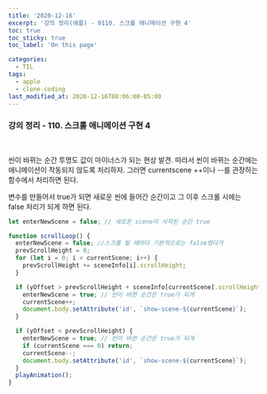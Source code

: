```yaml
---
title: '2020-12-16'
excerpt: '강의 정리(애플) - 0110. 스크롤 애니메이션 구현 4'
toc: true
toc_sticky: true
toc_label: 'On this page'

categories:
  - TIL
tags:
  - apple
  - clone-coding
last_modified_at: 2020-12-16T08:06:00-05:00
---
```


### 강의 정리 - 110. 스크롤 애니메이션 구현 4

<br />

씬이 바뀌는 순간 투명도 값이 마이너스가 되는 현상 발견. 따라서 씬이 바뀌는 순간에는 애니메이션이 작동되지 않도록 처리하자. 그러면 currentscene ++이나 --를 관장하는 함수에서 처리하면 된다.

변수를 만들어서 true가 되면 새로운 씬에 들어간 순간이고 그 이후 스크롤 시에는 false 처리가 되게 하면 된다.

```javascript
let enterNewScene = false; // 새로운 scene이 시작된 순간 true

function scrollLoop() {
  enterNewScene = false; //스크롤 될 때마다 기본적으로는 false였다가
  prevScrollHeight = 0;
  for (let i = 0; i < currentScene; i++) {
    prevScrollHeight += sceneInfo[i].scrollHeight;
  }

  if (yOffset > prevScrollHeight + sceneInfo[currentScene].scrollHeight) {
    enterNewScene = true; // 씬이 바뀐 순간은 true가 되게
    currentScene++;
    document.body.setAttribute('id', `show-scene-${currentScene}`);
  }

  if (yOffset < prevScrollHeight) {
    enterNewScene = true; // 씬이 바뀐 순간은 true가 되게
    if (currentScene === 0) return;
    currentScene--;
    document.body.setAttribute('id', `show-scene-${currentScene}`);
  }
  playAnimation();
}
```
